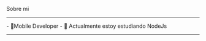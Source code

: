 <img src="https://firebasestorage.googleapis.com/v0/b/cycle-d1f91.appspot.com/o/Banner%20de%20LinkedIn%20Tecnolog%C3%ADa%20Abstracto%20Azul%20y%20Blanco.png?alt=media&token=fef4aea6-c860-4df6-b7a4-4d07437a575c" alt="">

Sobre mi
<hr/>
- 📱Mobile Developer
- 🌱 Actualmente estoy estudiando NodeJs
<hr/>